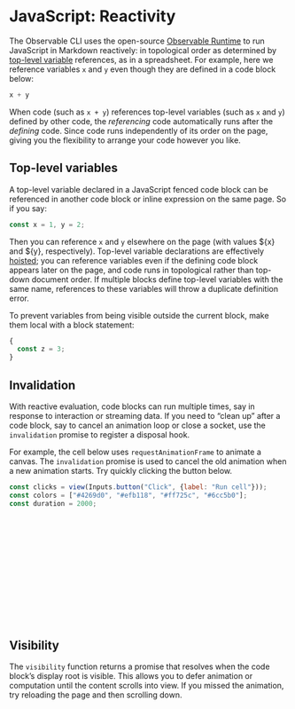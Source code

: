 # JavaScript: Reactivity

The Observable CLI uses the open-source [Observable Runtime](https://github.com/observablehq/runtime) to run JavaScript in Markdown reactively: in topological order as determined by [top-level variable](#top-level-variables) references, as in a spreadsheet. For example, here we reference variables `x` and `y` even though they are defined in a code block below:

```js echo
x + y
```

When code (such as `x + y`) references top-level variables (such as `x` and `y`) defined by other code, the *referencing* code automatically runs after the *defining* code. Since code runs independently of its order on the page, giving you the flexibility to arrange your code however you like.

## Top-level variables

A top-level variable declared in a JavaScript fenced code block can be referenced in another code block or inline expression on the same page. So if you say:

```js echo
const x = 1, y = 2;
```

Then you can reference `x` and `y` elsewhere on the page (with values ${x} and ${y}, respectively). Top-level variable declarations are effectively [hoisted](https://developer.mozilla.org/en-US/docs/Glossary/Hoisting); you can reference variables even if the defining code block appears later on the page, and code runs in topological rather than top-down document order. If multiple blocks define top-level variables with the same name, references to these variables will throw a duplicate definition error.

To prevent variables from being visible outside the current block, make them local with a block statement:

```js echo
{
  const z = 3;
}
```

## Invalidation

With reactive evaluation, code blocks can run multiple times, say in response to interaction or streaming data. If you need to “clean up” after a code block, say to cancel an animation loop or close a socket, use the `invalidation` promise to register a disposal hook.

For example, the cell below uses `requestAnimationFrame` to animate a canvas. The `invalidation` promise is used to cancel the old animation when a new animation starts. Try quickly clicking the button below.

```js
const clicks = view(Inputs.button("Click", {label: "Run cell"}));
const colors = ["#4269d0", "#efb118", "#ff725c", "#6cc5b0"];
const duration = 2000;
```

<canvas id="canvas" width="640" height="30" style="max-width: 100%; height: 30px;">

```js echo
const canvas = document.querySelector("#canvas");
const context = canvas.getContext("2d");
const color = colors[clicks % 4]; // cycle through colors on click
const start = performance.now(); // when the animation started

let frame = requestAnimationFrame(function tick(now) {
  const t = Math.min(1, (now - start) / duration);
  context.fillStyle = color;
  context.fillRect(0, 0, t * canvas.width, canvas.height);
  if (t < 1) frame = requestAnimationFrame(tick);
});

invalidation.then(() => cancelAnimationFrame(frame));
```

## Visibility

The `visibility` function returns a promise that resolves when the code block’s display root is visible. This allows you to defer animation or computation until the content scrolls into view. If you missed the animation, try reloading the page and then scrolling down.

<canvas id="canvas2" width="640" height="30" style="max-width: 100%; height: 30px;">

```js echo
await visibility(); // wait until this node is visible

const canvas = document.querySelector("#canvas2");
const context = canvas.getContext("2d");
const start = performance.now();

let frame = requestAnimationFrame(function tick(now) {
  const t = Math.min(1, (now - start) / duration);
  context.fillStyle = "#a463f2";
  context.fillRect(0, 0, t * canvas.width, canvas.height);
  if (t < 1) frame = requestAnimationFrame(tick);
});
```
